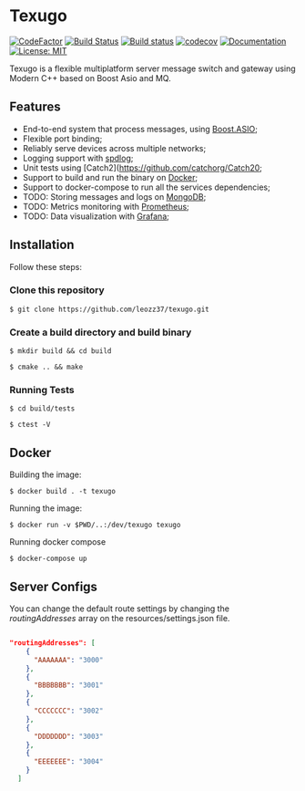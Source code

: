 # Texugo

[![CodeFactor](https://www.codefactor.io/repository/github/leozz37/texugo/badge)](https://www.codefactor.io/repository/github/leozz37/texugo)
[![Build Status](https://travis-ci.com/leozz37/texugo.svg?branch=master)](https://travis-ci.com/leozz37/texugo)
[![Build status](https://ci.appveyor.com/api/projects/status/qqp2al1e827jx70m?svg=true)](https://ci.appveyor.com/project/leozz37/texugo)
[![codecov](https://codecov.io/gh/leozz37/texugo/branch/master/graph/badge.svg)](https://codecov.io/gh/leozz37/texugo)
[![Documentation](https://codedocs.xyz/leozz37/texugo.svg)](https://codedocs.xyz/leozz37/texugo/)
[![License: MIT](https://img.shields.io/badge/License-MIT-yellow.svg)](https://opensource.org/licenses/MIT)

Texugo is a flexible multiplatform server message switch and gateway using Modern C++ based on Boost Asio and MQ.

## Features

- End-to-end system that process messages, using [Boost.ASIO](https://www.boost.org/doc/libs/1_66_0/doc/html/boost_asio.html);
- Flexible port binding;
- Reliably serve devices across multiple networks;
- Logging support with [spdlog](https://github.com/gabime/spdlog);
- Unit tests using [Catch2](https://github.com/catchorg/Catch20;
- Support to build and run the binary on [Docker](https://www.docker.com/);
- Support to docker-compose to run all the services dependencies;
- TODO: Storing messages and logs on [MongoDB](https://www.mongodb.com/);
- TODO: Metrics monitoring with [Prometheus](https://prometheus.io/);
- TODO: Data visualization with [Grafana](https://grafana.com/);

## Installation

Follow these steps:

### Clone this repository

`$ git clone https://github.com/leozz37/texugo.git`

### Create a build directory and build binary

`$ mkdir build && cd build`

`$ cmake .. && make`

### Running Tests

```
$ cd build/tests

$ ctest -V
```

## Docker

Building the image:

`$ docker build . -t texugo`

Running the image:

`$ docker run -v $PWD/..:/dev/texugo texugo`

Running docker compose

`$ docker-compose up`

## Server Configs

You can change the default route settings by changing the _routingAddresses_ array on the resources/settings.json file.

```settings.json

"routingAddresses": [
    {
      "AAAAAAA": "3000"
    },
    {
      "BBBBBBB": "3001"
    },
    {
      "CCCCCCC": "3002"
    },
    {
      "DDDDDDD": "3003"
    },
    {
      "EEEEEEE": "3004"
    }
  ]
```
